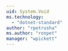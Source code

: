 ```yaml
---
uid: System.Void
ms.technology: 
  - "dotnet-standard"
author: "rpetrusha"
ms.author: "ronpet"
manager: "wpickett"
---
```

